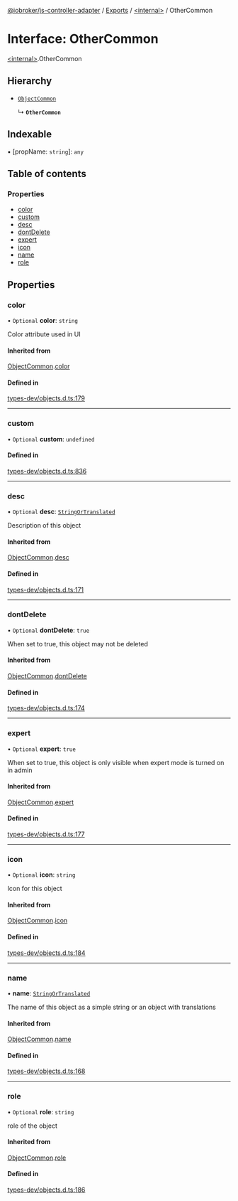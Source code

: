 [@iobroker/js-controller-adapter](../README.md) / [Exports](../modules.md) / [\<internal\>](../modules/internal_.md) / OtherCommon

# Interface: OtherCommon

[\<internal\>](../modules/internal_.md).OtherCommon

## Hierarchy

- [`ObjectCommon`](internal_.ObjectCommon.md)

  ↳ **`OtherCommon`**

## Indexable

▪ [propName: `string`]: `any`

## Table of contents

### Properties

- [color](internal_.OtherCommon.md#color)
- [custom](internal_.OtherCommon.md#custom)
- [desc](internal_.OtherCommon.md#desc)
- [dontDelete](internal_.OtherCommon.md#dontdelete)
- [expert](internal_.OtherCommon.md#expert)
- [icon](internal_.OtherCommon.md#icon)
- [name](internal_.OtherCommon.md#name)
- [role](internal_.OtherCommon.md#role)

## Properties

### color

• `Optional` **color**: `string`

Color attribute used in UI

#### Inherited from

[ObjectCommon](internal_.ObjectCommon.md).[color](internal_.ObjectCommon.md#color)

#### Defined in

[types-dev/objects.d.ts:179](https://github.com/ioBroker/ioBroker.js-controller/blob/d90cc88495da0c4a98b36c616636219f6ee5b9a0/packages/types-dev/objects.d.ts#L179)

___

### custom

• `Optional` **custom**: `undefined`

#### Defined in

[types-dev/objects.d.ts:836](https://github.com/ioBroker/ioBroker.js-controller/blob/d90cc88495da0c4a98b36c616636219f6ee5b9a0/packages/types-dev/objects.d.ts#L836)

___

### desc

• `Optional` **desc**: [`StringOrTranslated`](../modules/internal_.md#stringortranslated)

Description of this object

#### Inherited from

[ObjectCommon](internal_.ObjectCommon.md).[desc](internal_.ObjectCommon.md#desc)

#### Defined in

[types-dev/objects.d.ts:171](https://github.com/ioBroker/ioBroker.js-controller/blob/d90cc88495da0c4a98b36c616636219f6ee5b9a0/packages/types-dev/objects.d.ts#L171)

___

### dontDelete

• `Optional` **dontDelete**: ``true``

When set to true, this object may not be deleted

#### Inherited from

[ObjectCommon](internal_.ObjectCommon.md).[dontDelete](internal_.ObjectCommon.md#dontdelete)

#### Defined in

[types-dev/objects.d.ts:174](https://github.com/ioBroker/ioBroker.js-controller/blob/d90cc88495da0c4a98b36c616636219f6ee5b9a0/packages/types-dev/objects.d.ts#L174)

___

### expert

• `Optional` **expert**: ``true``

When set to true, this object is only visible when expert mode is turned on in admin

#### Inherited from

[ObjectCommon](internal_.ObjectCommon.md).[expert](internal_.ObjectCommon.md#expert)

#### Defined in

[types-dev/objects.d.ts:177](https://github.com/ioBroker/ioBroker.js-controller/blob/d90cc88495da0c4a98b36c616636219f6ee5b9a0/packages/types-dev/objects.d.ts#L177)

___

### icon

• `Optional` **icon**: `string`

Icon for this object

#### Inherited from

[ObjectCommon](internal_.ObjectCommon.md).[icon](internal_.ObjectCommon.md#icon)

#### Defined in

[types-dev/objects.d.ts:184](https://github.com/ioBroker/ioBroker.js-controller/blob/d90cc88495da0c4a98b36c616636219f6ee5b9a0/packages/types-dev/objects.d.ts#L184)

___

### name

• **name**: [`StringOrTranslated`](../modules/internal_.md#stringortranslated)

The name of this object as a simple string or an object with translations

#### Inherited from

[ObjectCommon](internal_.ObjectCommon.md).[name](internal_.ObjectCommon.md#name)

#### Defined in

[types-dev/objects.d.ts:168](https://github.com/ioBroker/ioBroker.js-controller/blob/d90cc88495da0c4a98b36c616636219f6ee5b9a0/packages/types-dev/objects.d.ts#L168)

___

### role

• `Optional` **role**: `string`

role of the object

#### Inherited from

[ObjectCommon](internal_.ObjectCommon.md).[role](internal_.ObjectCommon.md#role)

#### Defined in

[types-dev/objects.d.ts:186](https://github.com/ioBroker/ioBroker.js-controller/blob/d90cc88495da0c4a98b36c616636219f6ee5b9a0/packages/types-dev/objects.d.ts#L186)
